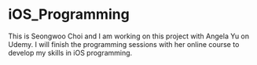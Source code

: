 # iOS_Programming

This is Seongwoo Choi and I am working on this project with Angela Yu on Udemy. I will finish the programming sessions with her online course to develop my skills in iOS programming. 
